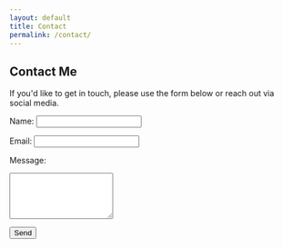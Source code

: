 ```yaml
---
layout: default
title: Contact
permalink: /contact/
---
```


## Contact Me

If you'd like to get in touch, please use the form below or reach out via social media.

<form action="https://formspree.io/f/yourFormId" method="POST">
  <label for="name">Name:</label>
  <input type="text" name="name" id="name" required>
  
  <label for="email">Email:</label>
  <input type="email" name="_replyto" id="email" required>
  
  <label for="message">Message:</label>
  <textarea name="message" id="message" rows="5" required></textarea>
  
  <button type="submit">Send</button>
</form>
